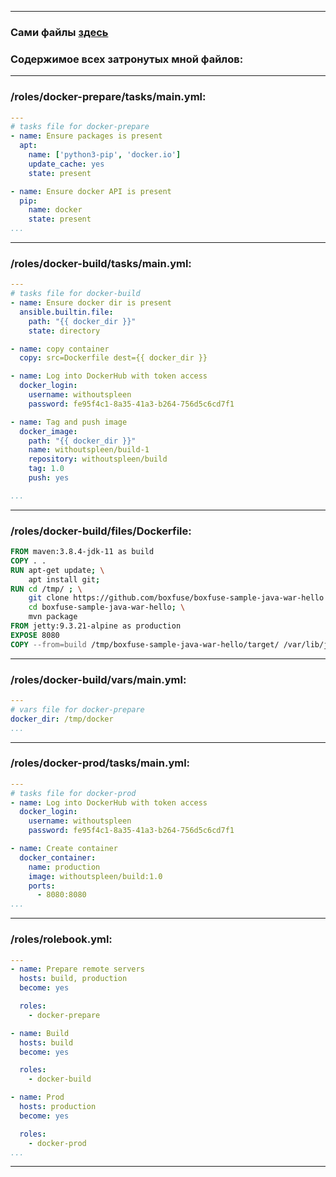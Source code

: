 ___
### Сами файлы [здесь](https://github.com/withoutspleen/DevOps-engineer/tree/main/practice9/roles)

### Содержимое всех затронутых мной файлов:
___
### /roles/docker-prepare/tasks/main.yml:
```yaml
---
# tasks file for docker-prepare
- name: Ensure packages is present
  apt: 
    name: ['python3-pip', 'docker.io']
    update_cache: yes
    state: present

- name: Ensure docker API is present
  pip:
    name: docker
    state: present
...
```
___
### /roles/docker-build/tasks/main.yml:
```yaml
---
# tasks file for docker-build
- name: Ensure docker dir is present
  ansible.builtin.file:
    path: "{{ docker_dir }}"
    state: directory

- name: copy container
  copy: src=Dockerfile dest={{ docker_dir }}

- name: Log into DockerHub with token access
  docker_login:
    username: withoutspleen
    password: fe95f4c1-8a35-41a3-b264-756d5c6cd7f1

- name: Tag and push image
  docker_image:
    path: "{{ docker_dir }}"
    name: withoutspleen/build-1
    repository: withoutspleen/build
    tag: 1.0
    push: yes

...
```
___
### /roles/docker-build/files/Dockerfile:
```dockerfile
FROM maven:3.8.4-jdk-11 as build
COPY . .
RUN apt-get update; \
    apt install git;
RUN cd /tmp/ ; \
    git clone https://github.com/boxfuse/boxfuse-sample-java-war-hello.git; \
    cd boxfuse-sample-java-war-hello; \
    mvn package
FROM jetty:9.3.21-alpine as production
EXPOSE 8080
COPY --from=build /tmp/boxfuse-sample-java-war-hello/target/ /var/lib/jetty/webapps/
```
___
### /roles/docker-build/vars/main.yml:
```yaml
---
# vars file for docker-prepare
docker_dir: /tmp/docker
...
```
___
### /roles/docker-prod/tasks/main.yml:
```yaml
---
# tasks file for docker-prod
- name: Log into DockerHub with token access
  docker_login:
    username: withoutspleen
    password: fe95f4c1-8a35-41a3-b264-756d5c6cd7f1

- name: Create container
  docker_container:
    name: production
    image: withoutspleen/build:1.0
    ports:
      - 8080:8080
...
```
___
### /roles/rolebook.yml:
```yaml
---
- name: Prepare remote servers
  hosts: build, production
  become: yes

  roles:
    - docker-prepare

- name: Build
  hosts: build
  become: yes

  roles:
    - docker-build

- name: Prod
  hosts: production
  become: yes

  roles:
    - docker-prod
...
```
___